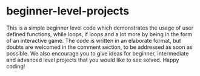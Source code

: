 # beginner-level-projects
This is a simple beginner level code which demonstrates the usage of user defined functions, while loops, if loops and a lot more by being in the form of an interactive game.
The code is written in an elaborate format, but doubts are welcomed in the comment section, to be addressed as soon as possible.
We also encourage you to give ideas for beginner, intermediate and advanced level projects that you would like to see solved. 
Happy coding!
